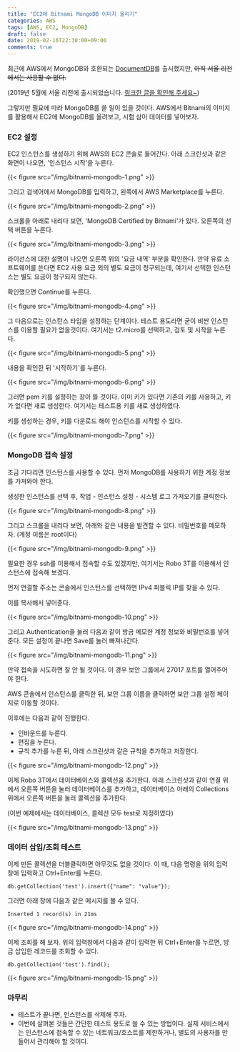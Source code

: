 ```yaml
---
title: "EC2에 Bitnami MongoDB 이미지 올리기"
categories: AWS
tags: [AWS, EC2, MongoDB]
draft: false
date: 2019-02-16T22:30:00+09:00
comments: true
---
```


최근에 AWS에서 MongoDB와 호환되는 [DocumentDB](https://aws.amazon.com/ko/documentdb/)를 출시했지만, ~~아직 서울 리전에서는 사용할 수 없다.~~

(2019년 5월에 서울 리전에 출시되었습니다. [링크한 글을 확인해 주세요~](https://aws.amazon.com/ko/blogs/korea/amazon-documentdb-and-kinesis-analytics-seoul-region/))

그렇지만 필요에 따라 MongoDB를 쓸 일이 있을 것이다. AWS에서 Bitnami의 이미지를 활용해서 EC2에 MongoDB를 올려보고, 시험 삼아 데이터를 넣어보자. 

### EC2 설정

EC2 인스턴스를 생성하기 위해 AWS의 EC2 콘솔로 들어간다. 아래 스크린샷과 같은 화면이 나오면, '인스턴스 시작'을 누른다.

{{< figure src="/img/bitnami-mongodb-1.png" >}}

그리고 검색어에서 MongoDB를 입력하고, 왼쪽에서 AWS Marketplace를 누른다.

{{< figure src="/img/bitnami-mongodb-2.png" >}}

스크롤을 아래로 내리다 보면, 'MongoDB Certified by Bitnami'가 있다. 오른쪽의 선택 버튼을 누른다.

{{< figure src="/img/bitnami-mongodb-3.png" >}}

라이선스에 대한 설명이 나오면 오른쪽 위의 '요금 내역' 부분을 확인한다. 만약 유료 소프트웨어를 쓴다면 EC2 사용 요금 외의 별도 요금이 청구되는데, 여기서 선택한 인스턴스는 별도 요금이 청구되지 않는다.

확인했으면 Continue를 누른다.

{{< figure src="/img/bitnami-mongodb-4.png" >}}

그 다음으로는 인스턴스 타입을 설정하는 단계이다. 테스트 용도라면 굳이 비싼 인스턴스를 이용할 필요가 없을것이다. 여기서는 t2.micro를 선택하고, 검토 및 시작을 누른다. 

{{< figure src="/img/bitnami-mongodb-5.png" >}}

내용을 확인한 뒤 '시작하기'를 누른다. 

{{< figure src="/img/bitnami-mongodb-6.png" >}}

그러면 pem 키를 설정하는 창이 뜰 것이다. 이미 키가 있다면 기존의 키를 사용하고, 키가 없다면 새로 생성한다. 여기서는 테스트용 키를 새로 생성하였다.

키를 생성하는 경우, 키를 다운로드 해야 인스턴스를 시작할 수 있다. 

{{< figure src="/img/bitnami-mongodb-7.png" >}}

### MongoDB 접속 설정

조금 기다리면 인스턴스를 사용할 수 있다. 먼저 MongoDB를 사용하기 위한 계정 정보를 가져와야 한다. 

생성한 인스턴스를 선택 후, 작업 - 인스턴스 설정 - 시스템 로그 가져오기를 클릭한다.

{{< figure src="/img/bitnami-mongodb-8.png" >}}

그리고 스크롤을 내리다 보면, 아래와 같은 내용을 발견할 수 있다. 
비밀번호를 메모하자. (계정 이름은 root이다)

{{< figure src="/img/bitnami-mongodb-9.png" >}}

필요한 경우 ssh를 이용해서 접속할 수도 있겠지만, 여기서는 Robo 3T를 이용해서 인스턴스에 접속해 보겠다. 

먼저 연결할 주소는 콘솔에서 인스턴스를 선택하면 IPv4 퍼블릭 IP를 찾을 수 있다. 

이를 복사해서 넣어준다. 

{{< figure src="/img/bitnami-mongodb-10.png" >}}

그리고 Authentication을 눌러 다음과 같이 방금 메모한 계정 정보와 비밀번호를 넣어준다. 모든 설정이 끝나면 Save를 눌러 빠져나간다.

{{< figure src="/img/bitnami-mongodb-11.png" >}}

만약 접속을 시도하면 잘 안 될 것이다. 이 경우 보안 그룹에서 27017 포트를 열어주어야 한다. 

AWS 콘솔에서 인스턴스를 클릭한 뒤, 보안 그룹 이름을 클릭하면 보안 그룹 설정 페이지로 이동할 것이다. 

이후에는 다음과 같이 진행한다.
* 인바운드를 누른다.
* 편집을 누른다.
* 규칙 추가를 누른 뒤, 아래 스크린샷과 같은 규칙을 추가하고 저장한다.

{{< figure src="/img/bitnami-mongodb-12.png" >}}

이제 Robo 3T에서 데이터베이스와 콜렉션을 추가한다. 아래 스크린샷과 같이 연결 위에서 오른쪽 버튼을 눌러 데이터베이스를 추가하고, 데이터베이스 아래의 Collections 위에서 오른쪽 버튼을 눌러 콜렉션을 추가한다.

(이번 예제에서는 데이터베이스, 콜렉션 모두 test로 지정하였다)

{{< figure src="/img/bitnami-mongodb-13.png" >}}

### 데이터 삽입/조회 테스트

이제 만든 콜렉션을 더블클릭하면 아무것도 없을 것이다. 이 때, 다음 명령을 위의 입력 창에 입력하고 Ctrl+Enter를 누른다. 

```
db.getCollection('test').insert({"name": "value"});
```

그러면 아래 창에 다음과 같은 메시지를 볼 수 있다.

```
Inserted 1 record(s) in 21ms
```

{{< figure src="/img/bitnami-mongodb-14.png" >}}

이제 조회를 해 보자. 위의 입력창에서 다음과 같이 입력한 뒤 Ctrl+Enter를 누르면, 방금 삽입한 레코드를 조회할 수 있다. 

```
db.getCollection('test').find();
```

{{< figure src="/img/bitnami-mongodb-15.png" >}}

### 마무리

* 테스트가 끝나면, 인스턴스를 삭제해 주자.
* 이번에 살펴본 것들은 간단한 테스트 용도로 쓸 수 있는 방법이다. 실제 서비스에서는 인스턴스에 접속할 수 있는 네트워크/호스트를 제한하거나, 별도의 사용자를 만들어서 관리해야 할 것이다. 